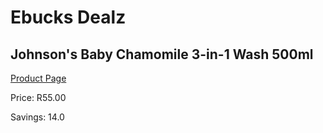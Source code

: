 
# Ebucks Dealz
## Johnson's Baby Chamomile 3-in-1 Wash 500ml
[Product Page](https://www.ebucks.com/web/shop/productSelected.do?prodId=1089355945&catId=1186088243)

Price: R55.00

Savings: 14.0


	